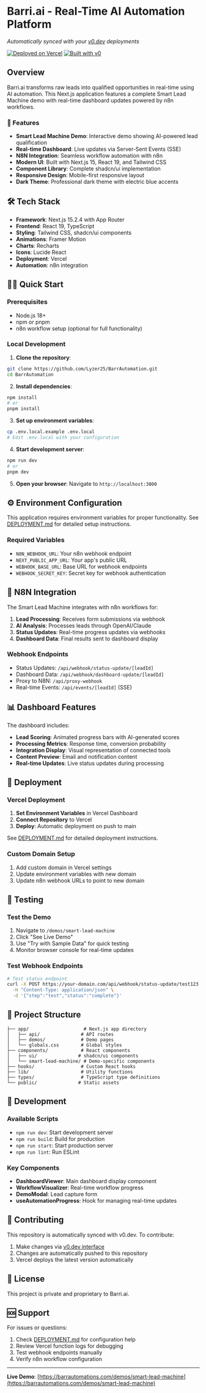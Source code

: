 # Barri.ai - Real-Time AI Automation Platform

*Automatically synced with your [v0.dev](https://v0.dev) deployments*

[![Deployed on Vercel](https://img.shields.io/badge/Deployed%20on-Vercel-black?style=for-the-badge&logo=vercel)](https://vercel.com/6xxx3l1t35n1p3rxxx9-gmailcoms-projects/v0-barri)
[![Built with v0](https://img.shields.io/badge/Built%20with-v0.dev-black?style=for-the-badge)](https://v0.dev/chat/projects/Ud2AfMMa4wx)

## Overview

Barri.ai transforms raw leads into qualified opportunities in real-time using AI automation. This Next.js application features a complete Smart Lead Machine demo with real-time dashboard updates powered by n8n workflows.

### 🚀 Features

- **Smart Lead Machine Demo**: Interactive demo showing AI-powered lead qualification
- **Real-time Dashboard**: Live updates via Server-Sent Events (SSE)
- **N8N Integration**: Seamless workflow automation with n8n
- **Modern UI**: Built with Next.js 15, React 19, and Tailwind CSS
- **Component Library**: Complete shadcn/ui implementation
- **Responsive Design**: Mobile-first responsive layout
- **Dark Theme**: Professional dark theme with electric blue accents

## 🛠️ Tech Stack

- **Framework**: Next.js 15.2.4 with App Router
- **Frontend**: React 19, TypeScript
- **Styling**: Tailwind CSS, shadcn/ui components
- **Animations**: Framer Motion
- **Charts**: Recharts
- **Icons**: Lucide React
- **Deployment**: Vercel
- **Automation**: n8n integration

## 🏃‍♂️ Quick Start

### Prerequisites

- Node.js 18+ 
- npm or pnpm
- n8n workflow setup (optional for full functionality)

### Local Development

1. **Clone the repository**:
```bash
git clone https://github.com/Lyzer25/BarrAutomation.git
cd BarrAutomation
```

2. **Install dependencies**:
```bash
npm install
# or
pnpm install
```

3. **Set up environment variables**:
```bash
cp .env.local.example .env.local
# Edit .env.local with your configuration
```

4. **Start development server**:
```bash
npm run dev
# or
pnpm dev
```

5. **Open your browser**: Navigate to `http://localhost:3000`

## ⚙️ Environment Configuration

This application requires environment variables for proper functionality. See [DEPLOYMENT.md](./DEPLOYMENT.md) for detailed setup instructions.

### Required Variables

- `N8N_WEBHOOK_URL`: Your n8n webhook endpoint
- `NEXT_PUBLIC_APP_URL`: Your app's public URL
- `WEBHOOK_BASE_URL`: Base URL for webhook endpoints  
- `WEBHOOK_SECRET_KEY`: Secret key for webhook authentication

## 🔗 N8N Integration

The Smart Lead Machine integrates with n8n workflows for:

1. **Lead Processing**: Receives form submissions via webhook
2. **AI Analysis**: Processes leads through OpenAI/Claude
3. **Status Updates**: Real-time progress updates via webhooks
4. **Dashboard Data**: Final results sent to dashboard display

### Webhook Endpoints

- Status Updates: `/api/webhook/status-update/[leadId]`
- Dashboard Data: `/api/webhook/dashboard-update/[leadId]`
- Proxy to N8N: `/api/proxy-webhook`
- Real-time Events: `/api/events/[leadId]` (SSE)

## 📊 Dashboard Features

The dashboard includes:

- **Lead Scoring**: Animated progress bars with AI-generated scores
- **Processing Metrics**: Response time, conversion probability
- **Integration Display**: Visual representation of connected tools
- **Content Preview**: Email and notification content
- **Real-time Updates**: Live status updates during processing

## 🚀 Deployment

### Vercel Deployment

1. **Set Environment Variables** in Vercel Dashboard
2. **Connect Repository** to Vercel
3. **Deploy**: Automatic deployment on push to main

See [DEPLOYMENT.md](./DEPLOYMENT.md) for detailed deployment instructions.

### Custom Domain Setup

1. Add custom domain in Vercel settings
2. Update environment variables with new domain
3. Update n8n webhook URLs to point to new domain

## 🧪 Testing

### Test the Demo

1. Navigate to `/demos/smart-lead-machine`
2. Click "See Live Demo"
3. Use "Try with Sample Data" for quick testing
4. Monitor browser console for real-time updates

### Test Webhook Endpoints

```bash
# Test status endpoint
curl -X POST https://your-domain.com/api/webhook/status-update/test123 \
  -H "Content-Type: application/json" \
  -d '{"step":"test","status":"complete"}'
```

## 📁 Project Structure

```
├── app/                    # Next.js app directory
│   ├── api/               # API routes
│   ├── demos/             # Demo pages
│   └── globals.css        # Global styles
├── components/            # React components
│   ├── ui/               # shadcn/ui components
│   └── smart-lead-machine/ # Demo-specific components
├── hooks/                 # Custom React hooks
├── lib/                   # Utility functions
├── types/                 # TypeScript type definitions
└── public/               # Static assets
```

## 🔧 Development

### Available Scripts

- `npm run dev`: Start development server
- `npm run build`: Build for production
- `npm run start`: Start production server
- `npm run lint`: Run ESLint

### Key Components

- **DashboardViewer**: Main dashboard display component
- **WorkflowVisualizer**: Real-time workflow progress
- **DemoModal**: Lead capture form
- **useAutomationProgress**: Hook for managing real-time updates

## 🤝 Contributing

This repository is automatically synced with v0.dev. To contribute:

1. Make changes via [v0.dev interface](https://v0.dev/chat/projects/Ud2AfMMa4wx)
2. Changes are automatically pushed to this repository
3. Vercel deploys the latest version automatically

## 📝 License

This project is private and proprietary to Barri.ai.

## 🆘 Support

For issues or questions:

1. Check [DEPLOYMENT.md](./DEPLOYMENT.md) for configuration help
2. Review Vercel function logs for debugging
3. Test webhook endpoints manually
4. Verify n8n workflow configuration

---

**Live Demo**: [https://barrautomations.com/demos/smart-lead-machine](https://barrautomations.com/demos/smart-lead-machine)
